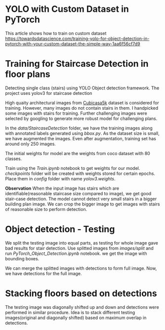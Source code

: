 # YOLO with Custom Dataset in PyTorch

This article shows how to train on custom dataset
https://towardsdatascience.com/training-yolo-for-object-detection-in-pytorch-with-your-custom-dataset-the-simple-way-1aa6f56cf7d9

# Training for Staircase Detection in floor plans

Detecting single class (stairs) using YOLO Object detection framework. The project uses yolov3 for staircase detection

High quaity architectural images from [Cubicasa5k](https://zenodo.org/record/2613548#.XtDCHMYzZuQ) dataset is considered for training. However, many images do not contain stairs in them. I handpicked some images with stairs for training. Further challenging images were selected by googling to generate more robust model for challenging plans.

In the *data/StaircaseDetection* folder, we have the training images along with annotated labels generated using *bbox.py*. As the dataset size is small, we have augmented the images. Even after augmentation, training set has around only 250 images.

The initial weights for model are the weights from coco dataset with 80 classes.

Train using the *Train.ipynb* notebook to get weights for our model. *checkpoints* folder will be created with weights stored for certain epochs. Place them in *config* folder with name *yolov3.weights*.

**Observation**
When the input image has stairs which are identifiable(reasonable staircase size compared to image), we get good stair-case detection.
The model cannot detect very small stairs in a bigger building plan image. We can crop the bigger image to get images with stairs of reasonable size to perform detection.

# Object detection - Testing
We split the testing image into equal parts, as testing for whole image gave bad results for stair detection.
Use splitted images from *images/split* and run *PyTorch_Object_Detection.ipynb* notebook. we get the image with bounding boxes.

We can merge the splitted images with detections to form full image. Now, we have detections for the full image.

# Stacking floors based on detections

The testing image was diagonally shifted up and down and detections were performed in similar procedure.
Idea is to stack different testing images(original and diagonally shifted) based on maximum overlap in detections.
